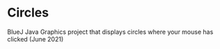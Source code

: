 # Circles
BlueJ Java Graphics project that displays circles where your mouse has clicked (June 2021)
